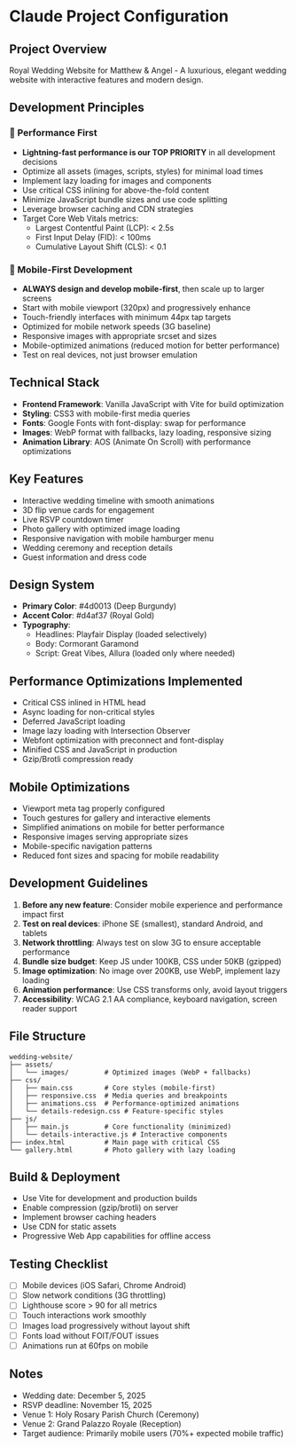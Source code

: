 # Claude Project Configuration

## Project Overview
Royal Wedding Website for Matthew & Angel - A luxurious, elegant wedding website with interactive features and modern design.

## Development Principles

### 🚀 Performance First
- **Lightning-fast performance is our TOP PRIORITY** in all development decisions
- Optimize all assets (images, scripts, styles) for minimal load times
- Implement lazy loading for images and components
- Use critical CSS inlining for above-the-fold content
- Minimize JavaScript bundle sizes and use code splitting
- Leverage browser caching and CDN strategies
- Target Core Web Vitals metrics:
  - Largest Contentful Paint (LCP): < 2.5s
  - First Input Delay (FID): < 100ms
  - Cumulative Layout Shift (CLS): < 0.1

### 📱 Mobile-First Development
- **ALWAYS design and develop mobile-first**, then scale up to larger screens
- Start with mobile viewport (320px) and progressively enhance
- Touch-friendly interfaces with minimum 44px tap targets
- Optimized for mobile network speeds (3G baseline)
- Responsive images with appropriate srcset and sizes
- Mobile-optimized animations (reduced motion for better performance)
- Test on real devices, not just browser emulation

## Technical Stack
- **Frontend Framework**: Vanilla JavaScript with Vite for build optimization
- **Styling**: CSS3 with mobile-first media queries
- **Fonts**: Google Fonts with font-display: swap for performance
- **Images**: WebP format with fallbacks, lazy loading, responsive sizing
- **Animation Library**: AOS (Animate On Scroll) with performance optimizations

## Key Features
- Interactive wedding timeline with smooth animations
- 3D flip venue cards for engagement
- Live RSVP countdown timer
- Photo gallery with optimized image loading
- Responsive navigation with mobile hamburger menu
- Wedding ceremony and reception details
- Guest information and dress code

## Design System
- **Primary Color**: #4d0013 (Deep Burgundy)
- **Accent Color**: #d4af37 (Royal Gold)
- **Typography**:
  - Headlines: Playfair Display (loaded selectively)
  - Body: Cormorant Garamond
  - Script: Great Vibes, Allura (loaded only where needed)

## Performance Optimizations Implemented
- Critical CSS inlined in HTML head
- Async loading for non-critical styles
- Deferred JavaScript loading
- Image lazy loading with Intersection Observer
- Webfont optimization with preconnect and font-display
- Minified CSS and JavaScript in production
- Gzip/Brotli compression ready

## Mobile Optimizations
- Viewport meta tag properly configured
- Touch gestures for gallery and interactive elements
- Simplified animations on mobile for better performance
- Responsive images serving appropriate sizes
- Mobile-specific navigation patterns
- Reduced font sizes and spacing for mobile readability

## Development Guidelines
1. **Before any new feature**: Consider mobile experience and performance impact first
2. **Test on real devices**: iPhone SE (smallest), standard Android, and tablets
3. **Network throttling**: Always test on slow 3G to ensure acceptable performance
4. **Bundle size budget**: Keep JS under 100KB, CSS under 50KB (gzipped)
5. **Image optimization**: No image over 200KB, use WebP, implement lazy loading
6. **Animation performance**: Use CSS transforms only, avoid layout triggers
7. **Accessibility**: WCAG 2.1 AA compliance, keyboard navigation, screen reader support

## File Structure
```
wedding-website/
├── assets/
│   └── images/         # Optimized images (WebP + fallbacks)
├── css/
│   ├── main.css        # Core styles (mobile-first)
│   ├── responsive.css  # Media queries and breakpoints
│   ├── animations.css  # Performance-optimized animations
│   └── details-redesign.css # Feature-specific styles
├── js/
│   ├── main.js         # Core functionality (minimized)
│   └── details-interactive.js # Interactive components
├── index.html          # Main page with critical CSS
└── gallery.html        # Photo gallery with lazy loading
```

## Build & Deployment
- Use Vite for development and production builds
- Enable compression (gzip/brotli) on server
- Implement browser caching headers
- Use CDN for static assets
- Progressive Web App capabilities for offline access

## Testing Checklist
- [ ] Mobile devices (iOS Safari, Chrome Android)
- [ ] Slow network conditions (3G throttling)
- [ ] Lighthouse score > 90 for all metrics
- [ ] Touch interactions work smoothly
- [ ] Images load progressively without layout shift
- [ ] Fonts load without FOIT/FOUT issues
- [ ] Animations run at 60fps on mobile

## Notes
- Wedding date: December 5, 2025
- RSVP deadline: November 15, 2025
- Venue 1: Holy Rosary Parish Church (Ceremony)
- Venue 2: Grand Palazzo Royale (Reception)
- Target audience: Primarily mobile users (70%+ expected mobile traffic)